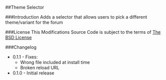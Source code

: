 ##Theme Selector

###Introduction
Adds a selector that allows users to pick a different theme/variant for the forum

###License
This Modifications Source Code is subject to the terms of [The BSD License](http://opensource.org/licenses/BSD-3-Clause)

###Changelog
  * 0.1.1 - Fixes:
    * Wrong file included at install time
    * Broken reload URL
  * 0.1.0 - Initial release